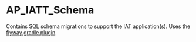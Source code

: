 # AP\_IATT_Schema
Contains SQL schema migrations to support the IAT application(s). Uses the [flyway gradle plugin](https://flywaydb.org/documentation/gradle/).
